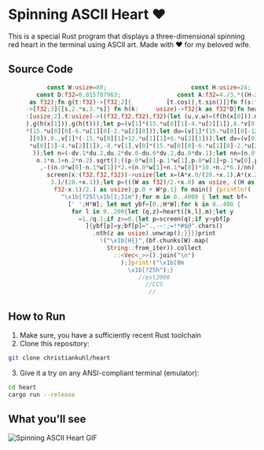 # Spinning ASCII Heart ❤️

This is a special Rust program that displays a three-dimensional spinning red heart in the terminal using ASCII art. Made with ❤️ for my beloved wife.

## Source Code

```rust
           const W:usize=80;                        const H:usize=24;
        const D:f32=0.015707963;                const A:f32=4./3.*((H-2)
      as f32);fn g(t:f32)->[f32;2]{          [t.cos(),t.sin()]}fn f(s:f32)
     ->[f32;3]{[s,2.*s,3.*s]} fn h(k:     usize)->f32{k as f32*D}fn heart(x
     :[usize;2],t:usize)->((f32,f32,f32),f32){let (u,v,w)=(f(h(x[0])).map(g
     ),g(h(x[1])),g(h(t)));let p=(v[1]*(15.*u[0][1]-4.*u[2][1]),8.*v[0],v[1]
     *(15.*u[0][0]-6.*u[1][0]-2.*u[2][0]));let du=(v[1]*(15.*u[0][0]-12.*u[2
      ][0]),0.,v[1]*(-15.*u[0][1]+12.*u[1][1]+6.*u[2][1]));let dv=(v[0]*(15.
      *u[0][1]-4.*u[2][1]),-8.*v[1],v[0]*(15.*u[0][0]-6.*u[1][0]-2.*u[2][0]
       ));let n=(-dv.1*du.2,du.2*dv.0-du.0*dv.2,du.0*dv.1);let nn=(n.0*n.0+
        n.1*n.1+n.2*n.2).sqrt();((p.0*w[0]-p.1*w[1],p.0*w[1]+p.1*w[0],p.2)
         ,-((n.0*w[0]-n.1*w[1])*2.+(n.0*w[1]+n.1*w[0])*10.+n.2*6.)/nn)}fn
           screen(x:(f32,f32,f32))->usize{let x=(A*x.0/(28.+x.1),A*(x.2+
            3.)/(28.+x.1));let p=(((W as f32)/2.+x.0) as usize, ((H as
             f32-x.1)/2.) as usize);p.0 + W*p.1} fn main() {println!(
               "\x1b[?25l\x1b[1;31m");for m in 0..4000 { let mut bf=
                 [' ';H*W]; let mut ybf=[0.;H*W];for k in 0..400 {
                  for l in 0..200{let (q,z)=heart([k,l],m);let y
                    =1./q.1;if z>=0.{let p=screen(q);if y>ybf[p
                      ]{ybf[p]=y;bf[p]=".,-~:;=!*#$@".chars()
                        .nth(z as usize).unwrap();}}}}print
                          !("\x1b[H{}",(bf.chunks(W).map(
                            String::from_iter)).collect
                              ::<Vec<_>>().join("\n")
                                );}print!("\x1b[0m
                                  \x1b[?25h");}
                                     //est2008
                                       //CCS
                                        //
```

## How to Run

1. Make sure, you have a sufficiently recent Rust toolchain
2. Clone this repository:
```bash
git clone christiankuhl/heart
```
3. Give it a try on any ANSI-compliant terminal (emulator):
```bash
cd heart
cargo run --release
```

## What you'll see

![Spinning ASCII Heart GIF](https://github.com/christiankuhl/heart/recording.gif)
